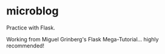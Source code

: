 # microblog
Practice with Flask.

Working from Miguel Grinberg's Flask Mega-Tutorial... highly recommended!
